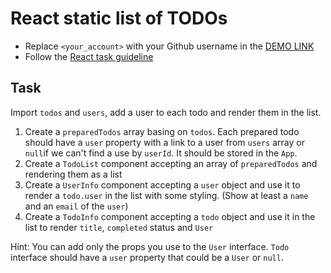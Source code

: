 # React static list of TODOs
- Replace `<your_account>` with your Github username in the
  [DEMO LINK](https://luckdenny.github.io/react_static-list-of-todos/)
- Follow the [React task guideline](https://github.com/mate-academy/react_task-guideline#react-tasks-guideline)

## Task
Import `todos` and `users`, add a user to each todo and render them in the
list.

1. Create a `preparedTodos` array basing on `todos`. Each prepared todo should
   have a `user` property with a link to a user from `users` array or `null`if
   we can't find a use by `userId`. It should be stored in the `App`.
2. Create a `TodoList` component accepting an array of `preparedTodos` and
   rendering them as a list
3. Create a `UserInfo` component accepting a `user` object and use it to render
   a `todo.user` in the list with some styling. (Show at least a `name` and an
   `email` of the `user`)
4. Create a `TodoInfo` component accepting a `todo` object and use it in the
   list to render `title`, `completed` status and `User`

Hint: You can add only the props you use to the `User` interface. `Todo`
interface should have a `user` property that could be a `User` or `null`.
